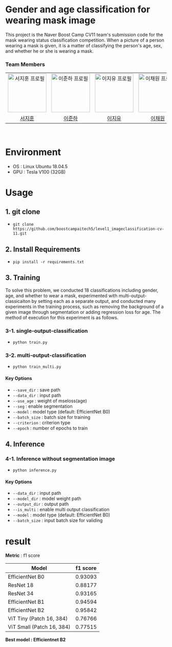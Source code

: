 # Gender and age classification for wearing mask image

This project is the Naver Boost Camp CV11 team's submission code for the mask wearing status classification competition.
When a picture of a person wearing a mask is given, it is a matter of classifying the person's age, sex, and whether he or she is wearing a mask.

### Team Members

<div align="left">
  <table>
    <tr>
      <td align="center">
        <a href="https://github.com/Mugamta/">
            <img src="https://avatars.githubusercontent.com/u/62493933?v=4" alt="서지훈 프로필" width=120 height=120 />
        </a>
      </td>
      <td align="center">
        <a href="https://github.com/junha-lee">
          <img src="https://avatars.githubusercontent.com/u/44857783?v=4" alt="이준하 프로필" width=120 height=120 />
        </a>
      </td>
      <td align="center">
        <a href="https://github.com/jiyoulee">
          <img src="https://avatars.githubusercontent.com/u/55631731?v=4" alt="이지유 프로필" width=120 height=120 />
        </a>
      </td>
      <td align="center">
        <a href="https://github.com/Chaewon829">
          <img src="https://avatars.githubusercontent.com/u/126534080?v=4" alt="이채원 프로필" width=120 height=120 />
        </a>
      </td>
      <td align="center">
        <a href="https://github.com/guk98">
          <img src="https://avatars.githubusercontent.com/u/78603611?v=4" alt="최지욱 프로필" width=120 height=120 />
        </a>
      </td>
    </tr>
    <tr>
      <td align="center">
        <a href="https://github.com/Mugamta/">
          서지훈
        </a>
      </td>
      <td align="center">
        <a href="https://github.com/junha-lee">
          이준하
        </a>
      </td>
      <td align="center">
        <a href="https://github.com/jiyoulee">
          이지유
        </a>
      </td>
      <td align="center">
        <a href="https://github.com/Chaewon829">
          이채원
        </a>
      </td>
      <td align="center">
        <a href="https://github.com/guk98">
          최지욱
        </a>
      </td>
    </tr>
  </table>
</div>

<br/>
<div id="5"></div>
 
# Environment
- OS : Linux Ubuntu 18.04.5
- GPU : Tesla V100 (32GB)

# Usage

## 1. git clone

- `git clone https://github.com/boostcampaitech5/level1_imageclassification-cv-11.git`

## 2. Install Requirements

- `pip install -r requirements.txt`

## 3. Training

To solve this problem, we conducted 18 classifications including gender, age, and whether to wear a mask, experimented with multi-output-classicaiton by setting each as a separate output, and conducted many experiments in the training process, such as removing the background of a given image through segmentation or adding regression loss for age.
The method of execution for this experiment is as follows.

### 3-1. single-output-classification

- `python train.py`

### 3-2. multi-output-classification

- `python train_multi.py`

#### Key Options

- `--save_dir` : save path
- `--data_dir` : input path
- `--use_age` : weight of mseloss(age)
- `--seg` : enable segmentation
- `--model` : model type (default: EfficientNet B0)
- `--batch_size` : batch size for training
- `--criterion` : criterion type
- `--epoch` : number of epochs to train

## 4. Inference

### 4-1. Inference without segmentation image

- `python inference.py`

#### Key Options

- `--data_dir` : input path
- `--model_dir` : model weight path
- `--output_dir` : output path
- `--is_multi` : enable multi output classification
- `--model` : model type (default: EfficientNet B0)
- `--batch_size` : input batch size for validing

# result

**Metric** : f1 score

| Model                     | f1 score |
| ------------------------- | -------- |
| EfficientNet B0           | 0.93093  |
| ResNet 18                 | 0.88177  |
| ResNet 34                 | 0.93165  |
| EfficientNet B1           | 0.94594  |
| EfficientNet B2           | 0.95842  |
| ViT Tiny (Patch 16, 384)  | 0.76766  |
| ViT Small (Patch 16, 384) | 0.77515  |

**Best model : Efficientnet B2**
